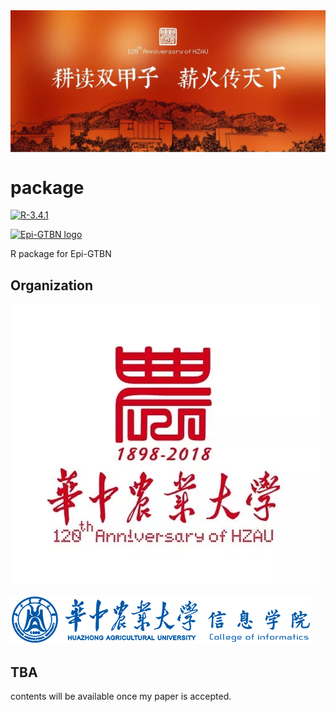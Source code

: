 <img align="center" src='./HZAU-120th-slogan.jpg' />

# package

[![R-3.4.1](https://img.shields.io/badge/R-3.4.1-green.svg)](https://cran.r-project.org)

<a href="https://github.com/Epi-GTBN">
  <img src="https://sgyzetrov.github.io/images/epiGTBN-horizontal.png" alt="Epi-GTBN logo" title="An Approach of Epistasis Mining Based on Genetic Tabu Algorithm and Bayesian Network" height = 100px>
</a>

R package for Epi-GTBN

## Organization

![HZAU-120th](./HZAU-120th.jpg)

![College of Infomatics](./COI.png)

## TBA

contents will be available once my paper is accepted.